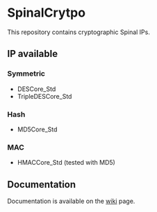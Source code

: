 # SpinalCrytpo

This repository contains cryptographic Spinal IPs.


## IP available

### Symmetric

- DESCore_Std
- TripleDESCore_Std


### Hash

- MD5Core_Std


### MAC

- HMACCore_Std (tested with MD5)


## Documentation

Documentation is available on the [wiki](https://github.com/SpinalHDL/SpinalCrypto/wiki) page. 

